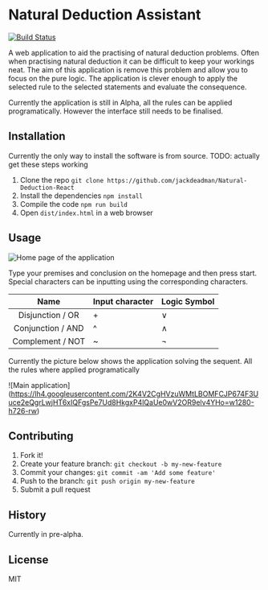 # Natural Deduction Assistant
[![Build Status](https://travis-ci.org/jackdeadman/Natural-Deduction-React.svg?branch=master)](https://travis-ci.org/jackdeadman/Natural-Deduction-React)

A web application to aid the practising of natural deduction problems. Often when practising natural deduction it can be difficult to keep your workings neat. The aim of this application is remove this problem and allow you to focus on the pure logic. The application is clever enough to apply the selected rule to the selected statements and evaluate the consequence.

Currently the application is still in Alpha, all the rules can be applied programatically. However the interface still needs to be finalised.

## Installation

Currently the only way to install the software is from source.
TODO: actually get these steps working

1. Clone the repo `git clone https://github.com/jackdeadman/Natural-Deduction-React`
2. Install the dependencies `npm install`
3. Compile the code `npm run build`
4. Open `dist/index.html` in a web browser

## Usage

![Home page of the application](https://lh5.googleusercontent.com/sm9UQmZvc6pmHsbTLSU6IFyPrLUDZ51EJMj3_5_4Zg7ZvTbnQmWvFt8WxM7GwjndR8I9yiUBgwTMi_g=w1280-h726-rw)

Type your premises and conclusion on the homepage and then press start. Special characters can be inputting using the corresponding characters.

| Name               | Input character   | Logic Symbol |
|:------------------:|-------------------|--------------|
| Disjunction / OR   |        +          |      ∨       |
| Conjunction / AND  |        ^          |      ∧       |
| Complement / NOT   |        ~          |      ¬       |

Currently the picture below shows the application solving the sequent. All the rules where applied programatically

![Main application] (https://lh4.googleusercontent.com/2K4V2CgHVzuWMtLBOMFCJP674F3Uuce2eQgrLwjHT6xIQFgsPe7Ud8HkgxP4lQaUe0wV2OR9elv4YHo=w1280-h726-rw)


## Contributing

1. Fork it!
2. Create your feature branch: `git checkout -b my-new-feature`
3. Commit your changes: `git commit -am 'Add some feature'`
4. Push to the branch: `git push origin my-new-feature`
5. Submit a pull request

## History

Currently in pre-alpha.

## License

MIT
